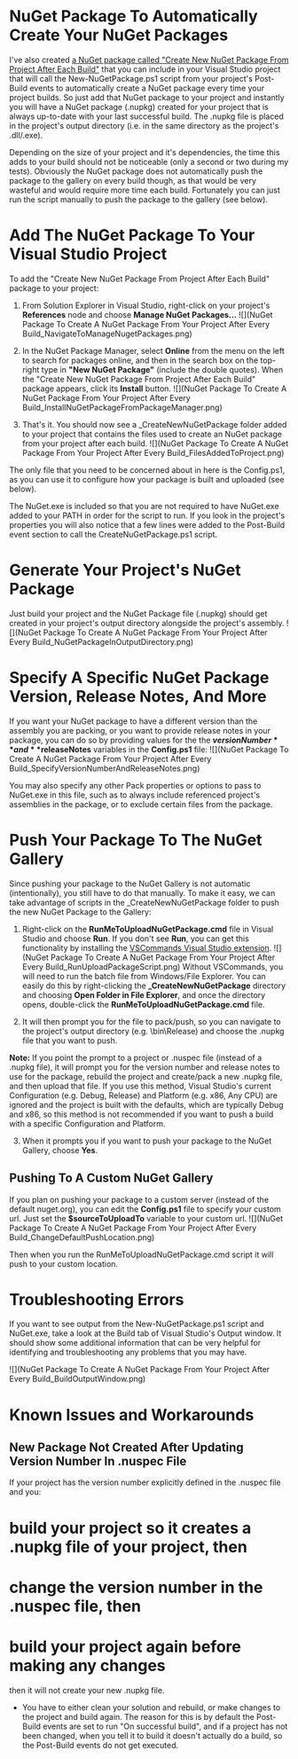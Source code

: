 # NuGet Package To Automatically Create Your NuGet Packages
I've also created [a NuGet package called "Create New NuGet Package From Project After Each Build"](https://nuget.org/packages/CreateNewNuGetPackageFromProjectAfterEachBuild/) that you can include in your Visual Studio project that will call the New-NuGetPackage.ps1 script from your project's Post-Build events to automatically create a NuGet package every time your project builds.  So just add that NuGet package to your project and instantly you will have a NuGet package (.nupkg) created for your project that is always up-to-date with your last successful build.  The .nupkg file is placed in the project's output directory (i.e. in the same directory as the project's .dll/.exe).

Depending on the size of your project and it's dependencies, the time this adds to your build should not be noticeable (only a second or two during my tests).  Obviously the NuGet package does not automatically push the package to the gallery on every build though, as that would be very wasteful and would require more time each build.  Fortunately you can just run the script manually to push the package to the gallery (see below).

# Add The NuGet Package To Your Visual Studio Project
To add the "Create New NuGet Package From Project After Each Build" package to your project:

1. From Solution Explorer in Visual Studio, right-click on your project's **References** node and choose **Manage NuGet Packages...**
![](NuGet Package To Create A NuGet Package From Your Project After Every Build_NavigateToManageNugetPackages.png)

2. In the NuGet Package Manager, select **Online** from the menu on the left to search for packages online, and then in the search box on the top-right type in **"New NuGet Package"** (include the double quotes).  When the "Create New NuGet Package From Project After Each Build" package appears, click its **Install** button.
![](NuGet Package To Create A NuGet Package From Your Project After Every Build_InstallNuGetPackageFromPackageManager.png)

3. That's it.  You should now see a _CreateNewNuGetPackage folder added to your project that contains the files used to create an NuGet package from your project after each build.
![](NuGet Package To Create A NuGet Package From Your Project After Every Build_FilesAddedToProject.png)

The only file that you need to be concerned about in here is the Config.ps1, as you can use it to configure how your package is built and uploaded (see below).

The NuGet.exe is included so that you are not required to have NuGet.exe added to your PATH in order for the script to run.  If you look in the project's properties you will also notice that a few lines were added to the Post-Build event section to call the CreateNuGetPackage.ps1 script.

# Generate Your Project's NuGet Package
Just build your project and the NuGet Package file (.nupkg) should get created in your project's output directory alongside the project's assembly.
![](NuGet Package To Create A NuGet Package From Your Project After Every Build_NuGetPackageInOutputDirectory.png)

# Specify A Specific NuGet Package Version, Release Notes, And More
If you want your NuGet package to have a different version than the assembly you are packing, or you want to provide release notes in your package, you can do so by providing values for the the **$versionNumber** and **$releaseNotes** variables in the **Config.ps1** file:
![](NuGet Package To Create A NuGet Package From Your Project After Every Build_SpecifyVersionNumberAndReleaseNotes.png)

You may also specify any other Pack properties or options to pass to NuGet.exe in this file, such as to always include referenced project's assemblies in the package, or to exclude certain files from the package.

# Push Your Package To The NuGet Gallery
Since pushing your package to the NuGet Gallery is not automatic (intentionally), you still have to do that manually.  To make it easy, we can take advantage of scripts in the _CreateNewNuGetPackage folder to push the new NuGet Package to the Gallery:

1. Right-click on the **RunMeToUploadNuGetPackage.cmd** file in Visual Studio and choose **Run**. If you don't see **Run**, you can get this functionality by installing the [VSCommands Visual Studio extension](https://visualstudiogallery.msdn.microsoft.com/c6d1c265-7007-405c-a68b-5606af238ece).
![](NuGet Package To Create A NuGet Package From Your Project After Every Build_RunUploadPackageScript.png)
Without VSCommands, you will need to run the batch file from Windows/File Explorer. You can easily do this by right-clicking the **_CreateNewNuGetPackage** directory and choosing **Open Folder in File Explorer**, and once the directory opens, double-click the **RunMeToUploadNuGetPackage.cmd** file.

2. It will then prompt you for the file to pack/push, so you can navigate to the project's output directory (e.g. \bin\Release) and choose the .nupkg file that you want to push.

**Note:** If you point the prompt to a project or .nuspec file (instead of a .nupkg file), it will prompt you for the version number and release notes to use for the package, rebuild the project and create/pack a new .nupkg file, and then upload that file. If you use this method, Visual Studio's current Configuration (e.g. Debug, Release) and Platform (e.g. x86, Any CPU) are ignored and the project is built with the defaults, which are typically Debug and x86, so this method is not recommended if you want to push a build with a specific Configuration and Platform.

3. When it prompts you if you want to push your package to the NuGet Gallery, choose **Yes**.

## Pushing To A Custom NuGet Gallery
If you plan on pushing your package to a custom server (instead of the default nuget.org), you can edit the **Config.ps1** file to specify your custom url. Just set the **$sourceToUploadTo** variable to your custom url.
![](NuGet Package To Create A NuGet Package From Your Project After Every Build_ChangeDefaultPushLocation.png)

Then when you run the RunMeToUploadNuGetPackage.cmd script it will push to your custom location.

# Troubleshooting Errors
If you want to see output from the New-NuGetPackage.ps1 script and NuGet.exe, take a look at the Build tab of Visual Studio's Output window.  It should show some additional information that can be very helpful for identifying and troubleshooting any problems that you may have.

![](NuGet Package To Create A NuGet Package From Your Project After Every Build_BuildOutputWindow.png)

# Known Issues and Workarounds
## New Package Not Created After Updating Version Number In .nuspec File
If your project has the version number explicitly defined in the .nuspec file and you:
# build your project so it creates a .nupkg file of your project, then
# change the version number in the .nuspec file, then
# build your project again before making any changes
then it will not create your new .nupkg file.
* You have to either clean your solution and rebuild, or make changes to the project and build again.
The reason for this is by default the Post-Build events are set to run "On successful build", and if a project has not been changed, when you tell it to build it doesn't actually do a build, so the Post-Build events do not get executed.

